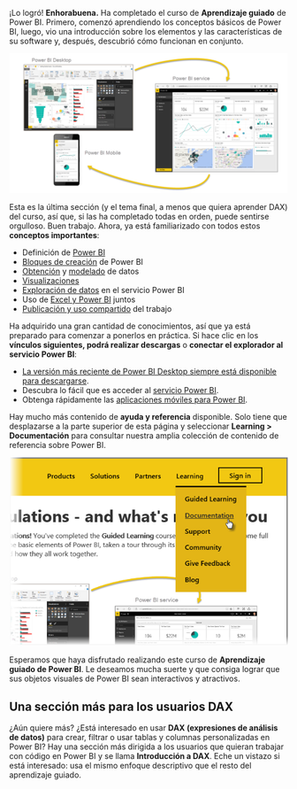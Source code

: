 ¡Lo logró! **Enhorabuena.** Ha completado el curso de **Aprendizaje guiado** de Power BI. Primero, comenzó aprendiendo los conceptos básicos de Power BI, luego, vio una introducción sobre los elementos y las características de su software y, después, descubrió cómo funcionan en conjunto.

![](media/6-5-guided-learning-completion/c0a0_2.png)

Esta es la última sección (y el tema final, a menos que quiera aprender DAX) del curso, así que, si las ha completado todas en orden, puede sentirse orgulloso. Buen trabajo. Ahora, ya está familiarizado con todos estos **conceptos importantes**:

* Definición de [Power BI](0-0-what-is-power-bi.md)
* [Bloques de creación](0-0b-building-blocks-power-bi.md) de Power BI
* [Obtención](1-2-connect-to-data-sources-in-power-bi-desktop.md) y [modelado](2-1-intro-modeling-data.md) de datos
* [Visualizaciones](3-1-intro-visualizations.md)
* [Exploración de datos](4-0-intro-power-bi-service.md) en el servicio Power BI
* Uso de [Excel y Power BI](5-1-intro-excel-data.md) juntos
* [Publicación y uso compartido](6-0-intro-content-packs-groups.md) del trabajo

Ha adquirido una gran cantidad de conocimientos, así que ya está preparado para comenzar a ponerlos en práctica. Si hace clic en los **vínculos siguientes, podrá realizar descargas** o **conectar el explorador al servicio Power BI**:

* [La versión más reciente de Power BI Desktop siempre está disponible para descargarse](https://powerbi.microsoft.com/desktop).
* Descubra lo fácil que es acceder al [servicio Power BI](https://powerbi.microsoft.com/).
* Obtenga rápidamente las [aplicaciones móviles para Power BI](https://powerbi.microsoft.com/mobile/).

Hay mucho más contenido de **ayuda y referencia** disponible. Solo tiene que desplazarse a la parte superior de esta página y seleccionar **Learning > Documentación** para consultar nuestra amplia colección de contenido de referencia sobre Power BI.

![](media/6-5-guided-learning-completion/6-5_1.png)

Esperamos que haya disfrutado realizando este curso de **Aprendizaje guiado de Power BI**. Le deseamos mucha suerte y que consiga lograr que sus objetos visuales de Power BI sean interactivos y atractivos.

## <a name="one-more-section-for-dax-users"></a>Una sección más para los usuarios DAX
¿Aún quiere más? ¿Está interesado en usar **DAX (expresiones de análisis de datos)** para crear, filtrar o usar tablas y columnas personalizadas en Power BI? Hay una sección más dirigida a los usuarios que quieran trabajar con código en Power BI y se llama **Introducción a DAX**. Eche un vistazo si está interesado: usa el mismo enfoque descriptivo que el resto del aprendizaje guiado.

